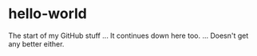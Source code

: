 # hello-world
The start of my GitHub stuff ...
It continues down here too.
...
Doesn't get any better either.

